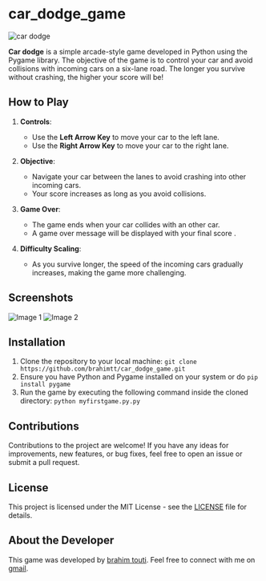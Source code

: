 # car_dodge_game
![car dodge](https://github.com/brahimtt/car_dodge_game/assets/18717288/9191e8b2-205a-41b6-9a98-c0182b8213eb)




**Car dodge** is a simple arcade-style game developed in Python using the Pygame library. The objective of the game is to control your car and avoid collisions with incoming  cars on a six-lane road. The longer you survive without crashing, the higher your score will be!

## How to Play

1. **Controls**:
   - Use the **Left Arrow Key** to move your car to the left lane.
   - Use the **Right Arrow Key** to move your car to the right lane.

2. **Objective**:
   - Navigate your car between the lanes to avoid crashing into other incoming cars.
   - Your score increases as long as you avoid collisions.

3. **Game Over**:
   - The game ends when your car collides with an other car.
   - A game over message will be displayed with your final score .

4. **Difficulty Scaling**:
   - As you survive longer, the speed of the  incoming cars gradually increases, making the game more challenging.

## Screenshots
![Image 1](https://www.iloveimg.com/download/cd6h7hdcq2ns307A2ksxw0z4c9cy6wfjbb2yyb6vc809kpxcwy0d0plrrsb4wdkz41ksfxwb844vycns8hA4t4Ayb8fsr0gth2bjfy3d6fmy2jxqk8mg0Ar649dyjn5z7995lvxcf40bc1vfd36h66fqAvg3zhfqyn3m27wk9z0gy7wt2mcq/1)
![Image 2](https://www.iloveimg.com/download/gl54sm4Azt90yynvdkn69ww200Atk6wp6wfkdzltf8wnsxwjb1hbg7xc62A8ddpy6j7zztk4Acld73wn4jmznwst3pw8rmjrw0Alsmhw7s2g1h6pq0yt58n7jl2xqtfrz5A1n8svsmhsll9jyl85mst57533n991jhthyyvkhy4k16mfl651/7)


## Installation

1. Clone the repository to your local machine:
`git clone https://github.com/brahimtt/car_dodge_game.git`
2. Ensure you have Python and Pygame installed on your system or do `pip install pygame`
3. Run the game by executing the following command inside the cloned directory: `python myfirstgame.py.py`


## Contributions

Contributions to the project are welcome! If you have any ideas for improvements, new features, or bug fixes, feel free to open an issue or submit a pull request.

## License

This project is licensed under the MIT License - see the [LICENSE](LICENSE) file for details.



## About the Developer

This game was developed by [brahim touti](https://github.com/brahimtt). Feel free to connect with me on [gmail](https://www.gmail.com).
